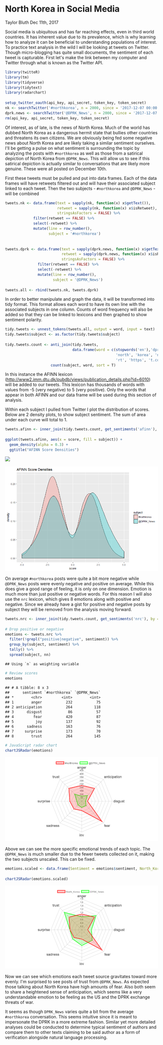 North Korea in Social Media
================
Taylor Bluth
Dec 11th, 2017

Social media is ubiquitous and has far reaching effects, even in third world countries. It has inherent value due to its prevalence, which is why learning how to analyze it can be beneficial to understanding populations of interest. To practice text analysis in the wild I will be looking at tweets on Twitter. Though micro-blogging has quite small documents, the sentiment of each tweet is capturable. First let's make the link between my computer and Twitter through what is known as the Twitter API.

``` r
library(twitteR)
library(tm)
library(tidyverse)
library(tidytext)
library(radarchart)

setup_twitter_oauth(api_key, api_secret, token_key, token_secret)
nk <- searchTwitter('#northkorea', n = 2000, since = '2017-12-07 00:00:00 ', resultType = 'recent')
dprk.news <- searchTwitter('@DPRK_News', n = 2000, since = '2017-12-07 00:00:00', resultType = 'recent')
rm(api_key, api_secret, token_key, token_secret)
```

Of interest, as of late, is the news of North Korea. Much of the world has dubbed North Korea as a dangerous hermit state that bullies other countries and threatens its own citizens. We are obviously being fed some negative news about North Korea and are likely taking a similar sentiment ourselves. I'll be getting a pulse on what sentiment is surrounding the topic by analyzing the posts with `#northkorea` as well as those from a satirical depiction of North Korea from `@DPRK_News`. This will allow us to see if this satirical depiction is actually similar to conversations that are likely more genuine. These were all posted on December 10th.

First these tweets must be pulled and put into data frames. Each of the data frames will have retweets filtered out and will have their associated subject linked to each tweet. Then the two subjects - `#northkorea` and `@DPRK_News` - will be combined

``` r
tweets.nk <- data.frame(text = sapply(nk, function(x) x$getText()),
                        retweet = sapply(nk, function(x) x$isRetweet),
                        stringsAsFactors = FALSE) %>% 
             filter(retweet == FALSE) %>% 
             select(-retweet) %>% 
             mutate(line = row_number(),
                    subject = '#northkorea') 
             

tweets.dprk <- data.frame(text = sapply(dprk.news, function(x) x$getText()),
                          retweet = sapply(dprk.news, function(x) x$isRetweet),
                          stringsAsFactors = FALSE) %>% 
               filter(retweet == FALSE) %>% 
               select(-retweet) %>% 
               mutate(line = row_number(),
                      subject = '@DPRK_News') 

tweets.all <- rbind(tweets.nk, tweets.dprk)
```

In order to better manipulate and graph the data, it will be transformed into tidy format. This format allows each word to have its own line with the associated subjects in one column. Counts of word frequency will also be added so that they can be linked to lexicons and then graphed to show sentiment polarity.

``` r
tidy.tweets <- unnest_tokens(tweets.all, output = word, input = text)
tidy.tweets$subject <- as.factor(tidy.tweets$subject)

tidy.tweets.count <- anti_join(tidy.tweets, 
                               data.frame(word = c(stopwords('en'),'dprk','dprk_news',
                                                   'north', 'korea', 'northkorea',
                                                   'rt', 'https', 't.co')), by = 'word') %>%
                     count(subject, word, sort = T)
```

In this instance the AFINN lexicon (http://www2.imm.dtu.dk/pubdb/views/publication_details.php?id=6010) will be added to our tweets. This lexicon has thousands of words with values from -5 (very negative) to 5 (very positive). Only the words that appear in both AFINN and our data frame will be used during this section of analysis.

Within each subject I pulled from Twitter I plot the distribution of scores. Below are 2 density plots, to show subject sentiment. The sum of area under each curve will total to 1.

``` r
tweets.afinn <- inner_join(tidy.tweets.count, get_sentiments('afinn'), by = 'word') 
               
ggplot(tweets.afinn, aes(x = score, fill = subject)) + 
  geom_density(alpha = 0.3) + 
  ggtitle("AFINN Score Densities")
```

![](North_Korea_Senitment_Analysis_files/figure-markdown_github-ascii_identifiers/Density%20Plots-1.png)

![AFINN Density Plot](https://github.com/tmbluth/Learning-Text-Analytics/blob/master/figures/North_Korea_Senitment_Analysis/AFINN_density.png)

On average `#northkorea` posts were quite a bit more negative while `@DPRK_News` posts were evenly negative and positive on average. While this does give a good range of feeling, it is only on one dimension. Emotion is much more than just positive or negative words. For this reason I will also use the `nrc` lexicon, which gives 8 emotions along with positive and negative. Since we already have a gist for positive and negative posts by subject they will be removed from the analysis moving forward.

``` r
tweets.nrc <- inner_join(tidy.tweets.count, get_sentiments('nrc'), by = 'word')

# Drop positive or negative
emotions <- tweets.nrc %>%
  filter(!grepl("positive|negative", sentiment)) %>% 
  group_by(subject, sentiment) %>%
  tally() %>% 
  spread(subject, nn) 
```

    ## Using `n` as weighting variable

``` r
# Review scores
emotions
```

    ## # A tibble: 8 x 3
    ##      sentiment `#northkorea` `@DPRK_News`
    ## *        <chr>         <int>        <int>
    ## 1        anger           232           75
    ## 2 anticipation           264          118
    ## 3      disgust            86           57
    ## 4         fear           420           87
    ## 5          joy           137           92
    ## 6      sadness           163           76
    ## 7     surprise           173           70
    ## 8        trust           264          145

``` r
# JavaScript radar chart
chartJSRadar(emotions)
```

![Radar Plot](https://github.com/tmbluth/Learning-Text-Analytics/blob/master/figures/North_Korea_Senitment_Analysis/small_radar.png)

Above we can see the more specific emotional trends of each topic. The `@DPRK_News` is much smaller due to the fewer tweets collected on it, making the two subjects unscaled. This can be fixed.

``` r
emotions.scaled <- data.frame(Sentiment = emotions$sentiment, North_Korea = scale(emotions$`#northkorea`, center = F), DPRK_News = scale(emotions$`@DPRK_News`, center = F))

chartJSRadar(emotions.scaled)
```

![Scaled Radar Plot](https://github.com/tmbluth/Learning-Text-Analytics/blob/master/figures/North_Korea_Senitment_Analysis/scaled_radar.png)

Now we can see which emotions each tweet source gravitates toward more evenly. I'm surprised to see posts of trust from `@DPRK_News`. As expected those talking about North Korea have high amounts of fear. Also both seem to share a heightened sense of anticipation, which seems like a very understandable emotion to be feeling as the US and the DPRK exchange threats of war.

It seems as though `DPRK_News` varies quite a bit from the average `#northkorea` conversation. This seems intuitive since it is meant to impersonate the DPRK in a more extreme fashion. Similar yet more detailed analyses could be conducted to determine typical sentiment of authors and compare them to other texts claiming to be said author as a form of verification alongside natural language processing.

